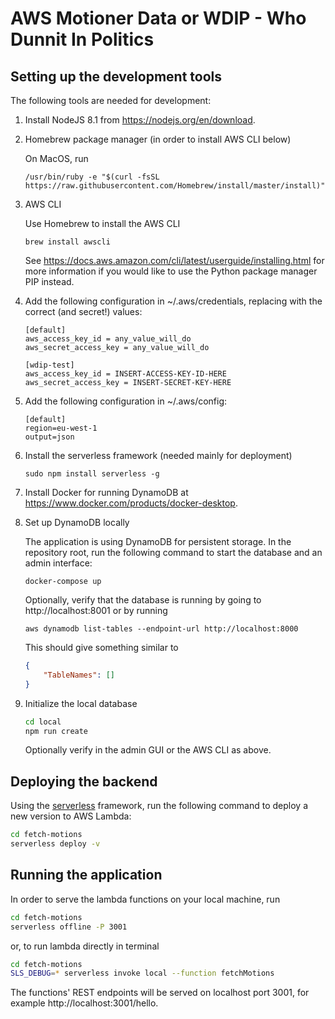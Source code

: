 # AWS Motioner Data or WDIP - Who Dunnit In Politics

## Setting up the development tools

The following tools are needed for development:

1. Install NodeJS 8.1 from https://nodejs.org/en/download.

1. Homebrew package manager (in order to install AWS CLI below)

    On MacOS, run

    ```/usr/bin/ruby -e "$(curl -fsSL https://raw.githubusercontent.com/Homebrew/install/master/install)"```

1. AWS CLI

    Use Homebrew to install the AWS CLI

    ```brew install awscli```

    See https://docs.aws.amazon.com/cli/latest/userguide/installing.html for more information if you would like to use the Python package manager PIP instead.

1. Add the following configuration in ~/.aws/credentials, replacing with the correct (and secret!) values:

    ```text
    [default]
    aws_access_key_id = any_value_will_do
    aws_secret_access_key = any_value_will_do

    [wdip-test]
    aws_access_key_id = INSERT-ACCESS-KEY-ID-HERE
    aws_secret_access_key = INSERT-SECRET-KEY-HERE
    ```

2. Add the following configuration in ~/.aws/config:

    ```text
    [default]
    region=eu-west-1
    output=json
    ```

1. Install the serverless framework (needed mainly for deployment)

    ```sudo npm install serverless -g```

1. Install Docker for running DynamoDB at https://www.docker.com/products/docker-desktop. 

1. Set up DynamoDB locally

    The application is using DynamoDB for persistent storage. In the repository root, run the following command to start the database and an admin interface:

    ```docker-compose up```

    Optionally, verify that the database is running by going to http://localhost:8001 or by running

    ```aws dynamodb list-tables --endpoint-url http://localhost:8000```

    This should give something similar to

    ```json
    {
        "TableNames": []
    }
    ```

1. Initialize the local database

    ```bash
    cd local
    npm run create
    ```

    Optionally verify in the admin GUI or the AWS CLI as above. 

## Deploying the backend

Using the [serverless](https://www.serverless.com) framework, run the following command to deploy a new version to AWS Lambda:

```bash
cd fetch-motions
serverless deploy -v
```

## Running the application

In order to serve the lambda functions on your local machine, run

```bash
cd fetch-motions
serverless offline -P 3001
```

or, to run lambda directly in terminal

```bash
cd fetch-motions
SLS_DEBUG=* serverless invoke local --function fetchMotions
```

The functions' REST endpoints will be served on localhost port 3001, for example http://localhost:3001/hello.